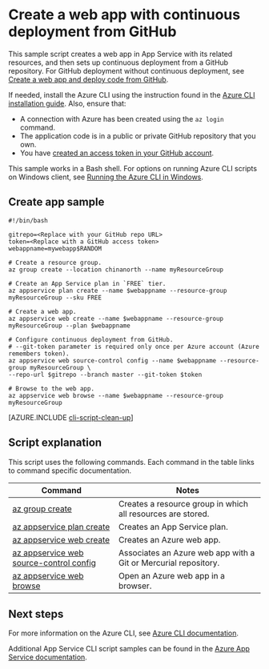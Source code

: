 <properties
    pageTitle="Azure CLI Script Sample - Create a web app with continuous deployment from GitHub | Azure"
    description="Azure CLI Script Sample - Create a web app with continuous deployment from GitHub"
    services="app-service\web"
    documentationcenter=""
    author="cephalin"
    manager="erikre"
    editor=""
    tags="azure-service-management" />
<tags
    ms.assetid="0205c991-0989-4ca3-bb41-237dcc964460"
    ms.service="app-service-web"
    ms.workload="web"
    ms.devlang="na"
    ms.topic="article"
    ms.date="03/20/2017"
    wacn.date=""
    ms.author="cephalin" />

# Create a web app with continuous deployment from GitHub

This sample script creates a web app in App Service with its related resources, and then sets up continuous deployment from a GitHub repository. For GitHub deployment without continuous deployment, see [Create a web app and deploy code from GitHub](/documentation/articles/app-service-cli-deploy-github/).

If needed, install the Azure CLI using the instruction found in the [Azure CLI installation guide](https://docs.microsoft.com/cli/azure/install-azure-cli). Also, ensure that:

- A connection with Azure has been created using the `az login` command.
- The application code is in a public or private GitHub repository that you own.
- You have [created an access token in your GitHub account](https://help.github.com/articles/creating-an-access-token-for-command-line-use/).

This sample works in a Bash shell. For options on running Azure CLI scripts on Windows client, see [Running the Azure CLI in Windows](/documentation/articles/virtual-machines-windows-cli-options/).

## Create app sample

    #!/bin/bash

    gitrepo=<Replace with your GitHub repo URL>
    token=<Replace with a GitHub access token>
    webappname=mywebapp$RANDOM

    # Create a resource group.
    az group create --location chinanorth --name myResourceGroup

    # Create an App Service plan in `FREE` tier.
    az appservice plan create --name $webappname --resource-group myResourceGroup --sku FREE

    # Create a web app.
    az appservice web create --name $webappname --resource-group myResourceGroup --plan $webappname

    # Configure continuous deployment from GitHub. 
    # --git-token parameter is required only once per Azure account (Azure remembers token).
    az appservice web source-control config --name $webappname --resource-group myResourceGroup \
    --repo-url $gitrepo --branch master --git-token $token

    # Browse to the web app.
    az appservice web browse --name $webappname --resource-group myResourceGroup


[AZURE.INCLUDE [cli-script-clean-up](../../includes/cli-script-clean-up.md)]

## Script explanation

This script uses the following commands. Each command in the table links to command specific documentation.

| Command | Notes |
|---|---|
| [az group create](https://docs.microsoft.com/cli/azure/group#create) | Creates a resource group in which all resources are stored. |
| [az appservice plan create](https://docs.microsoft.com/cli/azure/appservice/plan#create) | Creates an App Service plan. |
| [az appservice web create](https://docs.microsoft.com/cli/azure/appservice/web#delete) | Creates an Azure web app. |
| [az appservice web source-control config](https://docs.microsoft.com/cli/azure/appservice/web/source-control#config) | Associates an Azure web app with a Git or Mercurial repository. |
| [az appservice web browse](https://docs.microsoft.com/cli/azure/appservice/web#browse) | Open an Azure web app in a browser. |

## Next steps

For more information on the Azure CLI, see [Azure CLI documentation](https://docs.microsoft.com/cli/azure/overview).

Additional App Service CLI script samples can be found in the [Azure App Service documentation](/documentation/articles/app-service-cli-samples/).